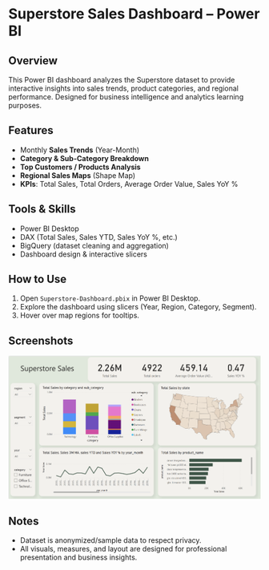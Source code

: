 # Superstore Sales Dashboard – Power BI

## Overview
This Power BI dashboard analyzes the Superstore dataset to provide interactive insights into sales trends, product categories, and regional performance. Designed for business intelligence and analytics learning purposes.

## Features
- Monthly **Sales Trends** (Year-Month)
- **Category & Sub-Category Breakdown**
- **Top Customers / Products Analysis**
- **Regional Sales Maps** (Shape Map)
- **KPIs**: Total Sales, Total Orders, Average Order Value, Sales YoY %

## Tools & Skills
- Power BI Desktop
- DAX (Total Sales, Sales YTD, Sales YoY %, etc.)
- BigQuery (dataset cleaning and aggregation)
- Dashboard design & interactive slicers

## How to Use
1. Open `Superstore-Dashboard.pbix` in Power BI Desktop.
2. Explore the dashboard using slicers (Year, Region, Category, Segment).
3. Hover over map regions for tooltips.

## Screenshots
![Dashboard Overview](screenshots/dashboard_overview.png)

## Notes
- Dataset is anonymized/sample data to respect privacy.
- All visuals, measures, and layout are designed for professional presentation and business insights.
